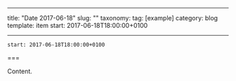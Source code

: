 
---
title: "Date 2017-06-18"
slug: ""
taxonomy:
tag: [example]
category: blog
template: item
start: 2017-06-18T18:00:00+0100

---

``start: 2017-06-18T18:00:00+0100``

===

Content.

